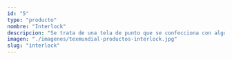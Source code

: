 ```yaml
---
id: "5"
type: "producto"
nombre: "Interlock"
descripcion: "Se trata de una tela de punto que se confecciona con algodón crudo que se caracteriza por ser flexible, suave y ligeramente elástica. Por la estructura del tejido se suele emplear para elaborar ropa infantil, tops, camisetas, faldas, vestidos, pijamas, ropa para yoga, para el gimnasio o para hacer deporte en general."
imagen: "./imagenes/texmundial-productos-interlock.jpg"
slug: "interlock"
---
```

